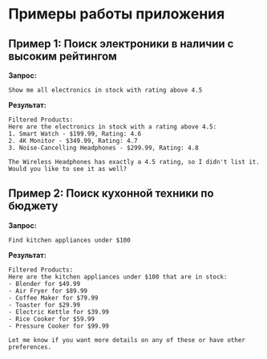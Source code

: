 # Примеры работы приложения

## Пример 1: Поиск электроники в наличии с высоким рейтингом
**Запрос:**
```
Show me all electronics in stock with rating above 4.5
```

**Результат:**
```
Filtered Products:
Here are the electronics in stock with a rating above 4.5:
1. Smart Watch - $199.99, Rating: 4.6
2. 4K Monitor - $349.99, Rating: 4.7
3. Noise-Cancelling Headphones - $299.99, Rating: 4.8

The Wireless Headphones has exactly a 4.5 rating, so I didn't list it. Would you like to see it as well?
```

## Пример 2: Поиск кухонной техники по бюджету
**Запрос:**
```
Find kitchen appliances under $100
```

**Результат:**
```
Filtered Products:
Here are the kitchen appliances under $100 that are in stock:
- Blender for $49.99
- Air Fryer for $89.99
- Coffee Maker for $79.99
- Toaster for $29.99
- Electric Kettle for $39.99
- Rice Cooker for $59.99
- Pressure Cooker for $99.99

Let me know if you want more details on any of these or have other preferences.
``` 